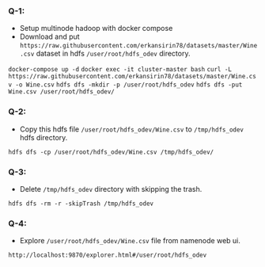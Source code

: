 ### Q-1: 
- Setup multinode hadoop with docker compose
- Download and put `https://raw.githubusercontent.com/erkansirin78/datasets/master/Wine.csv` dataset in hdfs `/user/root/hdfs_odev` directory.

`docker-compose up -d`
`docker exec -it cluster-master bash`
`curl -L https://raw.githubusercontent.com/erkansirin78/datasets/master/Wine.csv -o Wine.csv`
`hdfs dfs -mkdir -p /user/root/hdfs_odev`
`hdfs dfs -put Wine.csv /user/root/hdfs_odev/`

### Q-2:
- Copy this hdfs file `/user/root/hdfs_odev/Wine.csv` to `/tmp/hdfs_odev` hdfs directory.

`hdfs dfs -cp /user/root/hdfs_odev/Wine.csv /tmp/hdfs_odev/`

### Q-3:
- Delete `/tmp/hdfs_odev` directory with skipping the trash. 

`hdfs dfs -rm -r -skipTrash /tmp/hdfs_odev`

### Q-4:
-  Explore `/user/root/hdfs_odev/Wine.csv` file from namenode web ui.  

`http://localhost:9870/explorer.html#/user/root/hdfs_odev`
